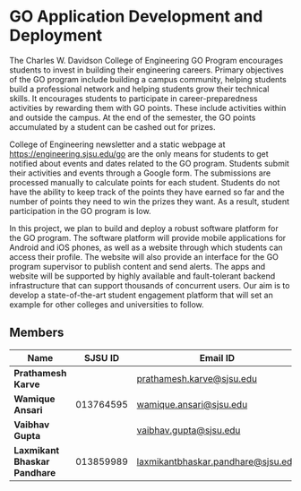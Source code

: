 # GO Application Development and Deployment 

   The Charles W. Davidson College of Engineering GO Program encourages students to invest in building their engineering careers. Primary objectives of the GO program include building a campus community, helping students build a professional network and helping students grow their technical skills. It encourages students to participate in career-preparedness activities by rewarding them with GO points. These include activities within and outside the campus. At the end of the semester, the GO points accumulated by a student can be cashed out for prizes.

   College of Engineering newsletter and a static webpage at https://engineering.sjsu.edu/go are the only means for students to get notified about events and dates related to the GO program. Students submit their activities and events through a Google form. The submissions are processed manually to calculate points for each student. Students do not have the ability to keep track of the points they have earned so far and the number of points they need to win the prizes they want. As a result, student participation in the GO program is low.

   In this project, we plan to build and deploy a robust software platform for the GO program. The software platform will provide mobile applications for Android and iOS phones, as well as a website through which students can access their profile. The website will also provide an interface for the GO program supervisor to publish content and send alerts. The apps and website will be supported by highly available and fault-tolerant backend infrastructure that can support thousands of concurrent users. Our aim is to develop a state-of-the-art student engagement platform that will set an example for other colleges and universities to follow.


## Members 

   | Name                           | SJSU ID    |             Email ID                  | 
   |--------------------------------|------------|---------------------------------------|
   | **Prathamesh Karve**           |            |     prathamesh.karve@sjsu.edu         |
   | **Wamique Ansari**             | 013764595  |      wamique.ansari@sjsu.edu          | 
   | **Vaibhav Gupta**              |            |      vaibhav.gupta@sjsu.edu           |
   | **Laxmikant Bhaskar Pandhare** | 013859989  |  laxmikantbhaskar.pandhare@sjsu.edu   |
